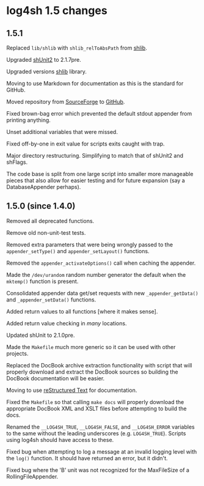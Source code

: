 # log4sh 1.5 changes

## 1.5.1

Replaced `lib/shlib` with `shlib_relToAbsPath` from
[shlib](https://github.com/kward/shlib).

Upgraded [shUnit2](https://github.com/kward/shunit2) to 2.1.7pre.

Upgraded versions [shlib](https://github.com/kward/shlib) library.

Moving to use Markdown for documentation as this is the standard for GitHub.

Moved repository from [SourceForge](https://sourceforge.net/p/log4sh/) to
[GitHub](https://github.com/kward/log4sh).

Fixed brown-bag error which prevented the default stdout appender from printing
anything.

Unset additional variables that were missed.

Fixed off-by-one in exit value for scripts exits caught with trap.

Major directory restructuring. Simplifying to match that of shUnit2 and shFlags.

The code base is split from one large script into smaller more manageable pieces
that also allow for easier testing and for future expansion (say a
DatabaseAppender perhaps).

## 1.5.0 (since 1.4.0)

Removed all deprecated functions.

Remove old non-unit-test tests.

Removed extra parameters that were being wrongly passed to the
`appender_setType()` and `appender_setLayout()` functions.

Removed the `appender_activateOptions()` call when caching the appender.

Made the `/dev/urandom` random number generator the default when the
`mktemp()` function is present.

Consolidated appender data get/set requests with new `_appender_getData()`
and `_appender_setData()` functions.

Added return values to all functions [where it makes sense].

Added return value checking in *many* locations.

Updated shUnit to 2.1.0pre.

Made the `Makefile` much more generic so it can be used with other projects.

Replaced the DocBook archive extraction functionality with script that will
properly download and extract the DocBook sources so building the DocBook
documentation will be easier.

Moving to use [reStructured Text](http://docutils.sourceforge.net/rst.html)
for documentation.

Fixed the `Makefile` so that calling `make docs` will properly download the
appropriate DocBook XML and XSLT files before attempting to build the docs.

Renamed the `__LOG4SH_TRUE`, `__LOG4SH_FALSE`, and `__LOG4SH_ERROR` variables
to the same without the leading underscores (e.g. `LOG4SH_TRUE`). Scripts using
log4sh should have access to these.

Fixed bug when attempting to log a message at an invalid logging level with the
`log()` function. It should have returned an error, but it didn't.

Fixed bug where the 'B' unit was not recognized for the MaxFileSize of a
RollingFileAppender.
